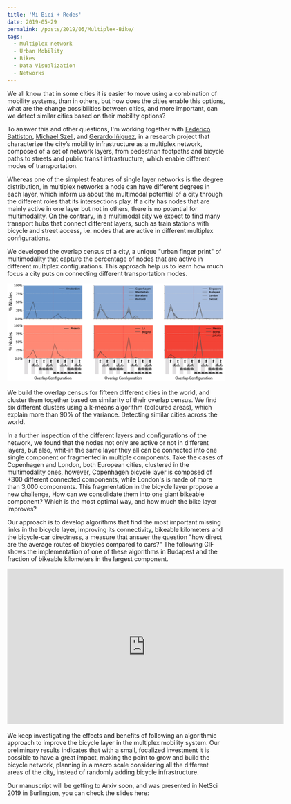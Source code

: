 ```yaml
---
title: 'Mi Bici + Redes'
date: 2019-05-29
permalink: /posts/2019/05/Multiplex-Bike/
tags:
  - Multiplex network
  - Urban Mobility
  - Bikes
  - Data Visualization
  - Networks
---
```



We all know that in some cities it is easier to move using a combination of mobility systems, than in others, but how does the cities enable this options, what are the change possibilities between cities, and more important, can we detect similar cities based on their mobility options?

To answer this and other questions, I'm working together with [Federico Battiston](http://www.personal.ceu.edu/staff/Federico_Battiston/), [Michael Szell](http://michael.szell.net/), and [Gerardo Iñiguez](http://www.gerardoiniguez.com/), in a research project that characterize the city’s mobility infrastructure as a multiplex network, composed of a set of network layers, from pedestrian footpaths and bicycle paths to streets and public transit infrastructure, which enable different modes of transportation.

Whereas one of the simplest features of single layer networks is the degree distribution, in multiplex networks a node can have different degrees in each layer, which inform us about the multimodal potential of a city through the different roles that its intersections play. If a city has nodes that are mainly active in one layer but not in others, there is no potential for multimodality. On the contrary, in a multimodal city we expect to find many transport hubs that connect different layers, such as train stations with bicycle and street access, i.e. nodes that are active in different multiplex configurations.

We developed the overlap census of a city, a unique "urban finger print" of multimodality that capture the percentage of nodes that are active in different multiplex configurations. This approach help us to learn how much focus a city puts on connecting different transportation modes.

![Overlap census clusters](/images/Census.png)

We build the overlap census for fifteen different cities in the world, and cluster them together based on similarity of their overlap census. We find six different clusters using a k-means algorithm (coloured areas), which explain more than 90% of the variance. Detecting similar cities across the world.

In a further inspection of the different layers and configurations of the network, we found that the nodes not only are active or not in different layers, but also, whit-in the same layer they all can be connected into one single component or fragmented in multiple components. Take the cases of Copenhagen and London, both European cities, clustered in the multimodality ones, however, Copenhagen bicycle layer is composed of +300 different connected components, while London's is made of more than 3,000 components. This fragmentation in the bicycle layer propose a new challenge, How can we consolidate them into one giant bikeable component? Which is the most optimal way, and how much the bike layer improves?

Our approach is to develop algorithms that find the most important missing links in the bicycle layer, improving its connectivity, bikeable kilometers and the bicycle-car directness, a measure that answer the question "how direct are the average routes of bicycles compared to cars?" The following GIF shows the implementation of one of these algorithms in Budapest and the fraction of bikeable kilometers in the largest component.

<iframe src="https://player.vimeo.com/video/339035083" width="640" height="360" frameborder="0" allow="autoplay; fullscreen" allowfullscreen></iframe>

We keep investigating the effects and benefits of following an algorithmic approach to improve the bicycle layer in the multiplex mobility system. Our preliminary results indicates that with a small, focalized investment it is possible to have a great impact, making the point to grow and build the bicycle network, planning in a macro scale considering all the different areas of the city, instead of randomly adding bicycle infrastructure.

Our manuscript will be getting to Arxiv soon, and was presented in NetSci 2019 in Burlington, you can check the slides here:
